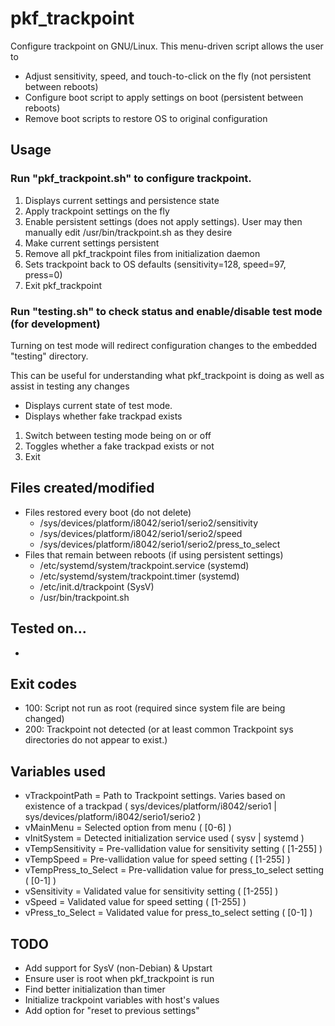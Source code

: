 # pkf_trackpoint
Configure trackpoint on GNU/Linux.  This menu-driven script allows the user to
  - Adjust sensitivity, speed, and touch-to-click on the fly (not persistent between reboots)
  - Configure boot script to apply settings on boot (persistent between reboots)
  - Remove boot scripts to restore OS to original configuration

## Usage
### Run "pkf_trackpoint.sh" to configure trackpoint.
  1. Displays current settings and persistence state
  2. Apply trackpoint settings on the fly
  3. Enable persistent settings (does not apply settings).  User may then manually edit /usr/bin/trackpoint.sh as they desire
  4. Make current settings persistent
  5. Remove all pkf_trackpoint files from initialization daemon
  6. Sets trackpoint back to OS defaults (sensitivity=128, speed=97, press=0)
  0. Exit pkf_trackpoint

### Run "testing.sh" to check status and enable/disable test mode (for development)
Turning on test mode will redirect configuration changes to the embedded "testing" directory.

This can be useful for understanding what pkf_trackpoint is doing as well as assist in testing any changes
  - Displays current state of test mode.
  - Displays whether fake trackpad exists
  1. Switch between testing mode being on or off
  2. Toggles whether a fake trackpad exists or not
  0. Exit

## Files created/modified
  - Files restored every boot (do not delete)
    + /sys/devices/platform/i8042/serio1/serio2/sensitivity
    + /sys/devices/platform/i8042/serio1/serio2/speed
    + /sys/devices/platform/i8042/serio1/serio2/press_to_select
  - Files that remain between reboots (if using persistent settings)
    + /etc/systemd/system/trackpoint.service (systemd)
    + /etc/systemd/system/trackpoint.timer (systemd)
    + /etc/init.d/trackpoint (SysV)
    + /usr/bin/trackpoint.sh

## Tested on...
  - 

## Exit codes
  - 100: Script not run as root (required since system file are being changed)
  - 200: Trackpoint not detected (or at least common Trackpoint sys directories do not appear to exist.)

## Variables used
  - vTrackpointPath = Path to Trackpoint settings. Varies based on existence of a trackpad ( sys/devices/platform/i8042/serio1 | sys/devices/platform/i8042/serio1/serio2 )
  - vMainMenu = Selected option from menu ( [0-6] )
  - vInitSystem = Detected initialization service used ( sysv | systemd )
  - vTempSensitivity = Pre-vallidation value for sensitivity setting ( [1-255] )
  - vTempSpeed = Pre-vallidation value for speed setting ( [1-255] )
  - vTempPress_to_Select = Pre-vallidation value for press_to_select setting ( [0-1] )
  - vSensitivity = Validated value for sensitivity setting ( [1-255] )
  - vSpeed = Validated value for speed setting ( [1-255] )
  - vPress_to_Select = Validated value for press_to_select setting ( [0-1] )

## TODO
  - Add support for SysV (non-Debian) & Upstart
  - Ensure user is root when pkf_trackpoint is run
  - Find better initialization than timer
  - Initialize trackpoint variables with host's values
  - Add option for "reset to previous settings"
